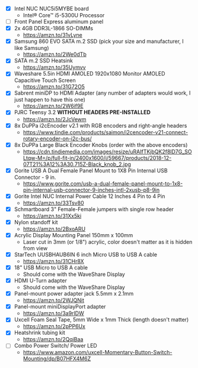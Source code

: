 - [x] Intel NUC NUC5i5MYBE board
  * Intel® Core™ i5-5300U Processor
- [ ] Front Panel Express aluminum panel
- [x] 2x 4GB DDR3L-1866 SO-DIMMs
  * https://amzn.to/31vLyne
- [x] Samsung 860 EVO SATA m.2 SSD (pick your size and manufacturer, I like Samsung)
  * https://amzn.to/2We0dTb
- [x] SATA m.2 SSD Heatsink
  * https://amzn.to/35Uymvv
- [x] Waveshare 5.5in HDMI AMOLED 1920x1080 Monitor AMOLED Capacitive Touch Screen
  * https://amzn.to/31G72O5
- [x] Sabrent miniDP to HDMI Adapter (any number of adapters would work, I just happen to have this one)
  * https://amzn.to/2W6if9E
- [x] PJRC Teensy 3.2 **WITHOUT HEADERS PRE-INSTALLED**
  * https://amzn.to/2JcVewm
- [x] 8x DuPPa i2cEncoder v2.1 with RGB encoders and right-angle headers
  * https://www.tindie.com/products/saimon/i2cencoder-v21-connect-rotary-encoder-on-i2c-bus/
- [x] 8x DuPPa Large Black Encoder Knobs (order with the above encoders)
  * https://cdn.tindiemedia.com/images/resize/uRAIfTKjbQK2f8lD7G_SOLtqw-M=/p/full-fit-in/2400x1600/i/59667/products/2018-12-07T21%3A12%3A30.715Z-Black_knob_2.jpg
- [x] Gorite USB A Dual Female Panel Mount to 1X8 Pin Internal USB Connector - 9 in.
  * https://www.gorite.com/usb-a-dual-female-panel-mount-to-1x8-pin-internal-usb-connector-9-inches-intl-2xusb-p8-9in
- [x] Gorite Intel NUC Internal Power Cable 12 Inches 4 Pin to 4 Pin
  * https://amzn.to/33Tsv80
- [x] Schmartboard 3" Female-Female jumpers with single row header
  * https://amzn.to/31Xx5ki
- [x] Nylon standoff kit
  * https://amzn.to/2BxoARU
- [x] Acrylic Display Mounting Panel 150mm x 100mm
  * Laser cut in 3mm (or 1/8") acrylic, color doesn't matter as it is hidden from view
- [x] StarTech UUSBHAUB6IN 6 inch Micro USB to USB A cable
  * https://amzn.to/31CHr8X
- [x] 18" USB Micro to USB A cable
  * Should come with the WaveShare Display
- [x] HDMI U-Turn adapter
  * Should come with the WaveShare Display
- [x] Panel-mount power adapter jack 5.5mm x 2.1mm
  * https://amzn.to/2WJQNit
- [x] Panel-mount miniDisplayPort adapter
  * https://amzn.to/3a9rIDW
- [x] Uxcell Foam Seal Tape, 5mm Wide x 1mm Thick (length doesn't matter)
  * https://amzn.to/2pPP6Ux
- [x] Heatshrink tubing kit
  * https://amzn.to/2QqiBaa
- [ ] Combo Power Switch/ Power LED
  * https://www.amazon.com/uxcell-Momentary-Button-Switch-Mounting/dp/B07HFX4M6Z
